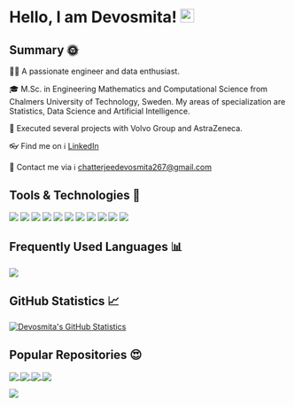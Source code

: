 # Hello, I am Devosmita! <img src="https://media.giphy.com/media/hvRJCLFzcasrR4ia7z/giphy.gif" width="25px">

## Summary :sun_with_face:
:woman_technologist: A passionate engineer and data enthusiast.

:mortar_board: M.Sc. in Engineering Mathematics and Computational Science from Chalmers University of Technology, Sweden. My areas of specialization are Statistics, Data Science and Artificial Intelligence. 

:gem: Executed several projects with Volvo Group and AstraZeneca.

:eyeglasses: Find me on :information_source: [LinkedIn](https://www.linkedin.com/in/devosmitachatterjee/)

:email: Contact me via :information_source: [chatterjeedevosmita267@gmail.com](mailto:chatterjeedevosmita267@gmail.com)

## Tools & Technologies :wrench:
![](https://img.shields.io/badge/OS-Linux-informational?style=flat&logo=linux&logoColor=white&color=2aaa9b)
![](https://img.shields.io/badge/OS-Windows-informational?style=flat&logo=windows&logoColor=white&color=2aaa9b)
![](https://img.shields.io/badge/Code-Python-informational?style=flat&logo=python&logoColor=white&color=2aaa9b)
![](https://img.shields.io/badge/Code-R-informational?style=flat&logo=r&logoColor=white&color=2aaa9b)
![](https://img.shields.io/badge/Code-MATLAB-informational?style=flat&logo=matlab&logoColor=white&color=2aaa9b)
![](https://img.shields.io/badge/Code-LaTeX-informational?style=flat&logo=latex&logoColor=white&color=2aaa9b)
![](https://img.shields.io/badge/Code-Mathematica-informational?style=flat&logo=mathematica&logoColor=white&color=2aaa9b)
![](https://img.shields.io/badge/Shell-Bash-informational?style=flat&logo=gnu-bash&logoColor=white&color=2aaa9b)
![](https://img.shields.io/badge/Tools-SQL-informational?style=flat&logo=sql&logoColor=white&color=2aaa9b)
![](https://img.shields.io/badge/Code-C-informational?style=flat&logo=c&logoColor=white&color=2aaa9b)
![](https://img.shields.io/badge/Code-C++-informational?style=flat&logo=c++&logoColor=white&color=2aaa9b)

## Frequently Used Languages :bar_chart:
<a href="https://github.com/devosmitachatterjee2018/devosmitachatterjee2018">
  <img align="center" src="https://github-readme-stats.vercel.app/api/top-langs/?username=devosmitachatterjee2018&hide=java,html,tex&title_color=ffffff&text_color=c9cacc&icon_color=2bbc8a&bg_color=1d1f21&langs_count=3" />
</a>

## GitHub Statistics :chart_with_upwards_trend:
<a href="https://github.com/devosmitachatterjee2018/devosmitachatterjee2018">
  <img align="center" src="https://github-readme-stats.vercel.app/api?username=devosmitachatterjee2018&show_icons=true&line_height=27&count_private=true&title_color=ffffff&text_color=c9cacc&icon_color=f03c15&bg_color=1d1f21" alt="Devosmita's GitHub Statistics" />
</a>

## Popular Repositories :heart_eyes:
<a href="https://github.com/devosmitachatterjee2018/DataCleaningTool">
  <img align="center" src="https://github-readme-stats.vercel.app/api/pin/?username=devosmitachatterjee2018&repo=DataCleaningTool&title_color=ffffff&text_color=c9cacc&icon_color=f03c15&bg_color=1d1f21" />
</a>     

<a href="https://github.com/devosmitachatterjee2018/Project_Course_in_Mathematical_and_Statistical_Modelling">
  <img align="center" src="https://github-readme-stats.vercel.app/api/pin/?username=devosmitachatterjee2018&repo=Project_Course_in_Mathematical_and_Statistical_Modelling&title_color=ffffff&text_color=c9cacc&icon_color=f03c15&bg_color=1d1f21" />
</a>  

<a href="https://github.com/devosmitachatterjee2018/Spatial_Statistics_and_Image_Analysis">
  <img align="center" src="https://github-readme-stats.vercel.app/api/pin/?username=devosmitachatterjee2018&repo=Spatial_Statistics_and_Image_Analysis&title_color=ffffff&text_color=c9cacc&icon_color=f03c15&bg_color=1d1f21" />
</a>    

<a href="https://github.com/devosmitachatterjee2018/Statistical_Learning_for_Big_Data">
  <img align="center" src="https://github-readme-stats.vercel.app/api/pin/?username=devosmitachatterjee2018&repo=Statistical_Learning_for_Big_Data&title_color=ffffff&text_color=c9cacc&icon_color=f03c15&bg_color=1d1f21" />
</a>    

<a href="https://github.com/devosmitachatterjee2018/
Financial_Time_Series">
  <img align="center" src="https://github-readme-stats.vercel.app/api/pin/?username=devosmitachatterjee2018&repo=
Financial_Time_Series&title_color=ffffff&text_color=c9cacc&icon_color=f03c15&bg_color=1d1f21" />
</a>  
